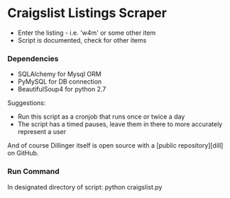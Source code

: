 # Craigslist Listings Scraper

  - Enter the listing - i.e. 'w4m' or some other item
  - Script is documented, check for other items
  

### Dependencies
- SQLAlchemy for Mysql ORM
- PyMySQL for DB connection
- BeautifulSoup4 for python 2.7


Suggestions:
* Run this script as a cronjob that runs once or twice a day
* The script has a timed pauses, leave them in there to more accurately represent a user


And of course Dillinger itself is open source with a [public repository][dill]
 on GitHub.

### Run Command

In designated directory of script: python craigslist.py
